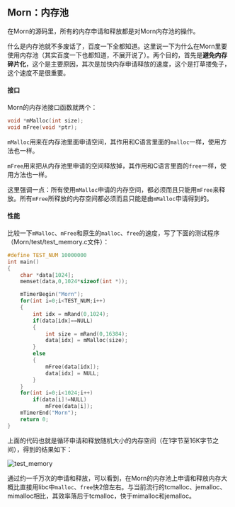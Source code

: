 ## Morn：内存池

在Morn的源码里，所有的内存申请和释放都是对Morn内存池的操作。

什么是内存池就不多废话了，百度一下全都知道。这里说一下为什么在Morn里要使用内存池（其实百度一下也都知道，不展开说了）。两个目的，首先是**避免内存碎片化**，这个是主要原因，其次是加快内存申请释放的速度，这个是打草搂兔子，这个速度不是很重要。

#### 接口

Morn的内存池接口函数就两个：

```C
void *mMalloc(int size);
void mFree(void *ptr);
```

`mMalloc`用来在内存池里面申请空间，其作用和C语言里面的`malloc`一样，使用方法也一样。

`mFree`用来把从内存池里申请的空间释放掉，其作用和C语言里面的`free`一样，使用方法也一样。

这里强调一点：所有使用`mMalloc`申请的内存空间，都必须而且只能用`mFree`来释放。所有`mFree`所释放的内存空间都必须而且只能是由`mMalloc`申请得到的。



#### 性能

比较一下`mMalloc`、`mFree`和原生的`malloc`、`free`的速度，写了下面的测试程序（Morn/test/test_memory.c文件）：

```c
#define TEST_NUM 10000000
int main()
{
    char *data[1024];
    memset(data,0,1024*sizeof(int *));

    mTimerBegin("Morn");
    for(int i=0;i<TEST_NUM;i++)
    {
        int idx = mRand(0,1024);
        if(data[idx]==NULL)
        {
            int size = mRand(0,16384);
            data[idx] = mMalloc(size);
        }
        else
        {
            mFree(data[idx]);
            data[idx] = NULL;
        }
    }
    for(int i=0;i<1024;i++)
        if(data[i]!=NULL)
            mFree(data[i]);
    mTimerEnd("Morn");
    return 0;
}
```

上面的代码也就是循环申请和释放随机大小的内存空间（在1字节至16K字节之间），得到的结果如下：

![test_memory](D:\Morn\doc\test_memory.png)

通过约一千万次的申请和释放，可以看到，在Morn的内存池上申请和释放内存大概比直接用libc中`malloc`、`free`快2倍左右。与当前流行的tcmalloc、jemalloc、mimalloc相比，其效率落后于tcmalloc，快于mimalloc和jemalloc。

